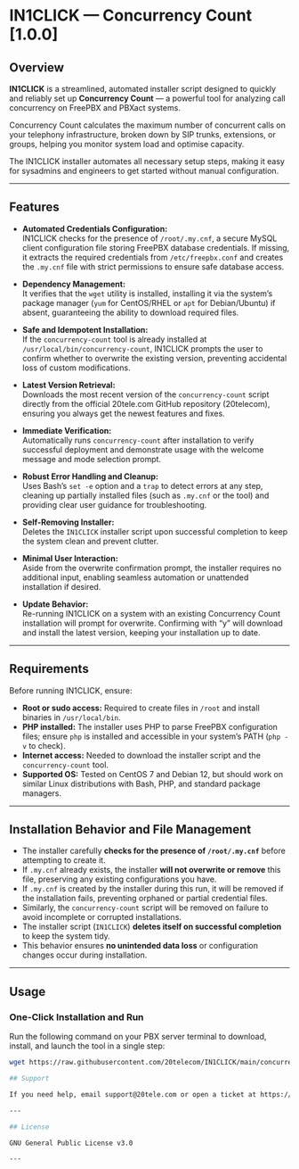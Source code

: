 # IN1CLICK — Concurrency Count [1.0.0]

## Overview

**IN1CLICK** is a streamlined, automated installer script designed to quickly and reliably set up **Concurrency Count** — a powerful tool for analyzing call concurrency on FreePBX and PBXact systems.

Concurrency Count calculates the maximum number of concurrent calls on your telephony infrastructure, broken down by SIP trunks, extensions, or groups, helping you monitor system load and optimise capacity.

The IN1CLICK installer automates all necessary setup steps, making it easy for sysadmins and engineers to get started without manual configuration.

---

## Features

- **Automated Credentials Configuration:**  
  IN1CLICK checks for the presence of `/root/.my.cnf`, a secure MySQL client configuration file storing FreePBX database credentials. If missing, it extracts the required credentials from `/etc/freepbx.conf` and creates the `.my.cnf` file with strict permissions to ensure safe database access.

- **Dependency Management:**  
  It verifies that the `wget` utility is installed, installing it via the system’s package manager (`yum` for CentOS/RHEL or `apt` for Debian/Ubuntu) if absent, guaranteeing the ability to download required files.

- **Safe and Idempotent Installation:**  
  If the `concurrency-count` tool is already installed at `/usr/local/bin/concurrency-count`, IN1CLICK prompts the user to confirm whether to overwrite the existing version, preventing accidental loss of custom modifications.

- **Latest Version Retrieval:**  
  Downloads the most recent version of the `concurrency-count` script directly from the official 20tele.com GitHub repository (20telecom), ensuring you always get the newest features and fixes.

- **Immediate Verification:**  
  Automatically runs `concurrency-count` after installation to verify successful deployment and demonstrate usage with the welcome message and mode selection prompt.

- **Robust Error Handling and Cleanup:**  
  Uses Bash’s `set -e` option and a `trap` to detect errors at any step, cleaning up partially installed files (such as `.my.cnf` or the tool) and providing clear user guidance for troubleshooting.

- **Self-Removing Installer:**  
  Deletes the `IN1CLICK` installer script upon successful completion to keep the system clean and prevent clutter.

- **Minimal User Interaction:**  
  Aside from the overwrite confirmation prompt, the installer requires no additional input, enabling seamless automation or unattended installation if desired.

- **Update Behavior:**  
  Re-running IN1CLICK on a system with an existing Concurrency Count installation will prompt for overwrite. Confirming with “y” will download and install the latest version, keeping your installation up to date.

---

## Requirements

Before running IN1CLICK, ensure:

- **Root or sudo access:** Required to create files in `/root` and install binaries in `/usr/local/bin`.  
- **PHP installed:** The installer uses PHP to parse FreePBX configuration files; ensure `php` is installed and accessible in your system’s PATH (`php -v` to check).  
- **Internet access:** Needed to download the installer script and the `concurrency-count` tool.  
- **Supported OS:** Tested on CentOS 7 and Debian 12, but should work on similar Linux distributions with Bash, PHP, and standard package managers.  

---

## Installation Behavior and File Management

- The installer carefully **checks for the presence of `/root/.my.cnf`** before attempting to create it.  
- If `.my.cnf` already exists, the installer **will not overwrite or remove** this file, preserving any existing configurations you have.  
- If `.my.cnf` is created by the installer during this run, it will be removed if the installation fails, preventing orphaned or partial credential files.  
- Similarly, the `concurrency-count` script will be removed on failure to avoid incomplete or corrupted installations.  
- The installer script (`IN1CLICK`) **deletes itself on successful completion** to keep the system tidy.  
- This behavior ensures **no unintended data loss** or configuration changes occur during installation.

---

## Usage

### One-Click Installation and Run

Run the following command on your PBX server terminal to download, install, and launch the tool in a single step:

```bash
wget https://raw.githubusercontent.com/20telecom/IN1CLICK/main/concurrency-count -O /tmp/IN1CLICK && chmod +x /tmp/IN1CLICK && /tmp/IN1CLICK

## Support

If you need help, email support@20tele.com or open a ticket at https://support.20tele.com

---

## License

GNU General Public License v3.0

---
